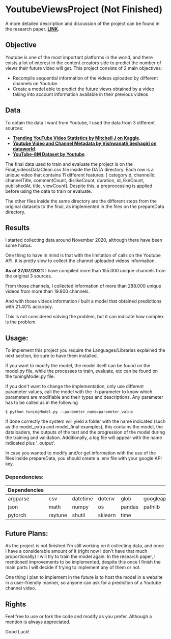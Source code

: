 # YoutubeViewsProject (Not Finished)

A more detailed description and discussion of the project can be found in the research paper. [**LINK**](https://drive.google.com/file/d/1sjb48ug70FkwioMY3brQL2vwMok3z7si/view?usp=sharing).

## Objective
Youtube is one of the most important platforms in the world, and there exists a lot of interest in the content creators side to predict the number of views their future video will get.
This project consists of 2 main objectives:
- Recompile sequential information of the videos uploaded by different channels on Youtube.
- Create a model able to predict the future views obtained by a video taking into account information available in their previous videos

## Data
To obtain the data I want from Youtube, I used the data from 3 different sources:

- [**Trending YouTube Video Statistics by Mitchell J on Kaggle**](https://www.kaggle.com/datasnaek/youtube-new?select=GBvideos.csv).
- [**Youtube Video and Channel Metadata by Vishwanath Seshagiri on dataworld**](https://data.world/sevenup13/youtube-video-and-channel-metadata).
- [**YouTube-8M Dataset by Youtube**](https://research.google.com/youtube8m/index.html).

The final data used to train and evaluate the project is on the Final_videosDataClean.csv file inside the DATA directory. Each row is a unique video that contains 11 different features:
[ categoryId, channelId, channelTitle, commentCount, dislikeCount, duration, id, likeCount, publishedAt, title, viewCount]. Despite this, a preprocessing is applied before using the data to train or evaluate.

The other files inside the same directory are the different steps from the original datasets to the final, as implemented in the files on the prepareData directory.

## Results
I started collecting data around November 2020, although there have been some hiatus.

One thing to have in mind is that with the limitation of calls on the Youtube API, it is pretty slow to collect the channel uploaded videos information.

**As of 27/07/2021:**
I have compiled more than 155.000 unique channels from the original 3 sources.

From those channels, I collected information of more than 288.000 unique videos from more than 19.800 channels.

And with those videos information I built a model that obtained predictions with 21.40% accuracy.

This is not considered solving the problem, but it can indicate how complex is the problem.

## Usage:
To implement this project you require the Languages/Libraries explained the next section, be sure to have them installed.

If you want to modify the model, the model itself can be found on the model.py file, while the processes to train, evaluate, etc can be found on the tuningModel.py file.

If you don't want to change the implementation, only use different parameter values, call the model with the -h parameter to know which parameters are modifiable and their types and descriptions. Any parameter has to be called as in the following
```
$ python tuningModel.py --parameter_name=parameter_value
```
If done correctly the system will yield a folder with the name indicated (such as the model_extra and model_final examples), this contains the model, the dataloaders, the outputs of the test and the progression of the model during the training and validation. Additionally, a log file will appear with the name indicated plus '_output'.

In case you wanted to modify and/or get information with the use of the files inside prepareData, you should create a .env file with your google API key.


### Dependencies:
| Dependencies |         |          |         |        |                 |
|--------------|---------|----------|---------|--------|-----------------|
| argparse     | csv     | datetime | dotenv  | glob   | googleapiclient |
| json         | math    | numpy    | os      | pandas | pathlib         |
| pytorch      | raytune | shutil   | sklearn | time   |                 |

## Future Plans:
As the project is not finished I'm still working on it collecting data, and once I have a considerable amount of it (right now I don't have that much proportionally) I will try to train the model again. In the research paper, I mentioned improvements to be implemented, despite this once I finish the main parts I will decide if trying to implement any of them or not.

One thing I plan to implement in the future is to host the model in a website in a user-friendly manner, so anyone can ask for a prediction of a Youtube channel video.


## Rights
Feel free to use or fork the code and modify as you prefer. Although a mention is always appreciated.

Good Luck!
